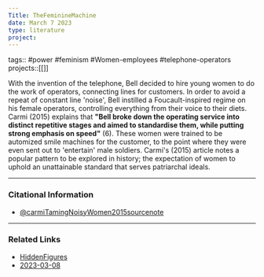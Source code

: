 ```yaml
---
Title: TheFeminineMachine
date: March 7 2023
type: literature
project:
---
```

tags:: #power #feminism #Women-employees #telephone-operators 
projects::[[]]

With the invention of the telephone, Bell decided to hire young women to do the work of operators, connecting lines for customers. In order to avoid a repeat of constant line 'noise', Bell instilled a Foucault-inspired regime on his female operators, controlling everything from their voice to their diets. Carmi (2015) explains that **"Bell broke down the operating service into distinct repetitive stages and aimed to standardise them, while putting strong emphasis on speed"** (6). These women were trained to be automized smile machines for the customer, to the point where they were even sent out to 'entertain' male soldiers. Carmi's (2015) article notes a popular pattern to be explored in history; the expectation of women to uphold an unattainable standard that serves patriarchal ideals.

---
### Citational Information

- [@carmiTamingNoisyWomen2015sourcenote](@carmiTamingNoisyWomen2015sourcenote.md)

---

### Related Links

- [HiddenFigures](HiddenFigures.md)
- [2023-03-08](2023-03-08.md)
